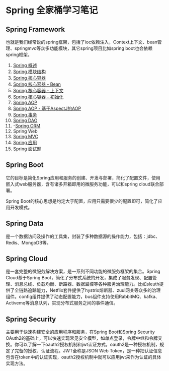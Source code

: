 # Spring 全家桶学习笔记

## Spring Framework

也就是我们经常说的spring框架，包括了ioc依赖注入，Context上下文、bean管理、springmvc等众多功能模块，其它spring项目比如spring boot也会依赖spring框架。

1. [Spring 概述](https://github.com/HomanLiang/study-demo/blob/main/jvm-demo/document2/chapter1_1.md)
2. [Spring 模块结构](https://github.com/HomanLiang/study-demo/blob/main/jvm-demo/document2/chapter1_2.md)
3. [Spring 核心容器](https://github.com/HomanLiang/study-demo/blob/main/jvm-demo/document2/chapter1_3.md)
4. [Spring 核心容器 - Bean](https://github.com/HomanLiang/study-demo/blob/main/jvm-demo/document2/chapter1_4.md)
5. [Spring 核心容器 - 上下文](https://github.com/HomanLiang/study-demo/blob/main/jvm-demo/document2/chapter1_5.md)
6. [Spring 核心容器  - 初始化](https://github.com/HomanLiang/study-demo/blob/main/jvm-demo/document2/chapter1_6.md)
7. [Spring AOP](https://github.com/HomanLiang/study-demo/blob/main/jvm-demo/document2/chapter1_7.md)
8. [Spring AOP - 基于AspectJ的AOP](https://github.com/HomanLiang/study-demo/blob/main/jvm-demo/document2/chapter1_8.md)
9. [Spring 事务](https://github.com/HomanLiang/study-demo/blob/main/jvm-demo/document2/chapter1_9.md)
10. [Spring DAO](https://github.com/HomanLiang/study-demo/blob/main/jvm-demo/document2/chapter1_10.md)
11. -[Spring ORM](https://github.com/HomanLiang/study-demo/blob/main/jvm-demo/document2/chapter1_11.md)
12. Spring Web
13. [Spring MVC](https://github.com/HomanLiang/study-demo/blob/main/jvm-demo/document2/chapter1_13.md)
14. [Spring 应用](https://github.com/HomanLiang/study-demo/blob/main/jvm-demo/document2/chapter1_14.md)
15. Spring 面试题



## Spring Boot

它的目标是简化Spring应用和服务的创建、开发与部署，简化了配置文件，使用嵌入式web服务器，含有诸多开箱即用的微服务功能，可以和spring cloud联合部署。

Spring Boot的核心思想是约定大于配置，应用只需要很少的配置即可，简化了应用开发模式。



## Spring Data

是一个数据访问及操作的工具集，封装了多种数据源的操作能力，包括：jdbc、Redis、MongoDB等。



## Spring Cloud

是一套完整的微服务解决方案，是一系列不同功能的微服务框架的集合。Spring Cloud基于Spring Boot，简化了分布式系统的开发，集成了服务发现、配置管理、消息总线、负载均衡、断路器、数据监控等各种服务治理能力。比如sleuth提供了全链路追踪能力，Netflix套件提供了hystrix熔断器、zuul网关等众多的治理组件。config组件提供了动态配置能力，bus组件支持使用RabbitMQ、kafka、Activemq等消息队列，实现分布式服务之间的事件通信。



## Spring Security

主要用于快速构建安全的应用程序和服务，在Spring Boot和Spring Security OAuth2的基础上，可以快速实现常见安全模型，如单点登录，令牌中继和令牌交换。你可以了解一下oauth2授权机制和jwt认证方式。oauth2是一种授权机制，规定了完备的授权、认证流程。JWT全称是JSON Web Token，是一种把认证信息包含在token中的认证实现，oauth2授权机制中就可以应用jwt来作为认证的具体实现方法。


